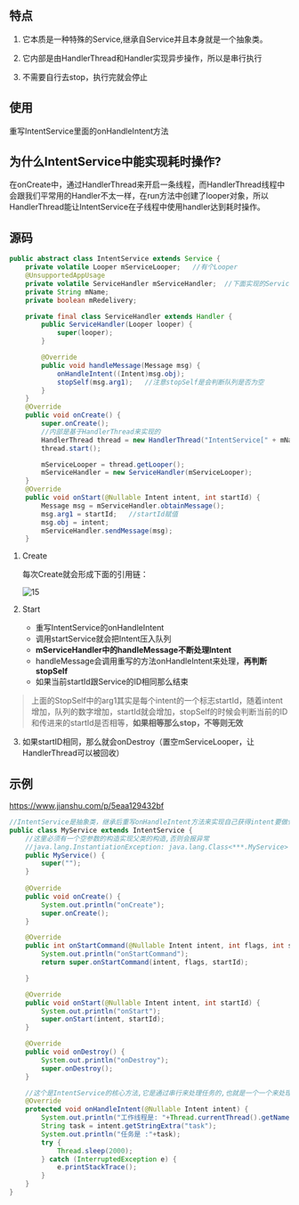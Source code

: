 ## 特点

1. 它本质是一种特殊的Service,继承自Service并且本身就是一个抽象类。

2. 它内部是由HandlerThread和Handler实现异步操作，所以是串行执行
3. 不需要自行去stop，执行完就会停止

## 使用

重写IntentService里面的onHandleIntent方法



## 为什么IntentService中能实现耗时操作?

在onCreate中，通过HandlerThread来开启一条线程，而HandlerThread线程中会跟我们平常用的Handler不太一样，在run方法中创建了looper对象，所以HandlerThread能让IntentService在子线程中使用handler达到耗时操作。



## 源码

```java
public abstract class IntentService extends Service {
    private volatile Looper mServiceLooper;   //有个Looper
    @UnsupportedAppUsage
    private volatile ServiceHandler mServiceHandler;  //下面实现的ServiceHandler
    private String mName;
    private boolean mRedelivery;

    private final class ServiceHandler extends Handler {
        public ServiceHandler(Looper looper) {
            super(looper);
        }

        @Override
        public void handleMessage(Message msg) {
            onHandleIntent((Intent)msg.obj);
            stopSelf(msg.arg1);   //注意stopSelf是会判断队列是否为空
        }
    }
    @Override
    public void onCreate() {
        super.onCreate();
        //内部是基于HandlerThread来实现的
        HandlerThread thread = new HandlerThread("IntentService[" + mName + "]");
        thread.start();

        mServiceLooper = thread.getLooper();
        mServiceHandler = new ServiceHandler(mServiceLooper);
    }
    @Override
    public void onStart(@Nullable Intent intent, int startId) {
        Message msg = mServiceHandler.obtainMessage();
        msg.arg1 = startId;   //startId赋值
        msg.obj = intent;
        mServiceHandler.sendMessage(msg);
    }
```

1. Create

   每次Create就会形成下面的引用链：

   ![15](D:\typora\pic\15.png)

2. Start

   - 重写IntentService的onHandleIntent
   - 调用startService就会把Intent压入队列
   - **mServiceHandler中的handleMessage不断处理Intent**
   - handleMessage会调用重写的方法onHandleIntent来处理，**再判断stopSelf**
   - 如果当前startId跟Service的ID相同那么结束

> 上面的StopSelf中的arg1其实是每个intent的一个标志startId，随着intent增加，队列的数字增加，startId就会增加，stopSelf的时候会判断当前的ID和传进来的startId是否相等，**如果相等那么stop，不等则无效**

3. 如果startID相同，那么就会onDestroy（置空mServiceLooper，让HandlerThread可以被回收）



## 示例

https://www.jianshu.com/p/5eaa129432bf

```java
//IntentService是抽象类，继承后重写onHandleIntent方法来实现自己获得intent要做什么
public class MyService extends IntentService {
    //这里必须有一个空参数的构造实现父类的构造,否则会报异常
    //java.lang.InstantiationException: java.lang.Class<***.MyService> has no zero argument constructor
    public MyService() {
        super("");
    }
    
    @Override
    public void onCreate() {
        System.out.println("onCreate");
        super.onCreate();
    }

    @Override
    public int onStartCommand(@Nullable Intent intent, int flags, int startId) {
        System.out.println("onStartCommand");
        return super.onStartCommand(intent, flags, startId);

    }

    @Override
    public void onStart(@Nullable Intent intent, int startId) {
        System.out.println("onStart");
        super.onStart(intent, startId);
    }

    @Override
    public void onDestroy() {
        System.out.println("onDestroy");
        super.onDestroy();
    }

    //这个是IntentService的核心方法,它是通过串行来处理任务的,也就是一个一个来处理
    @Override
    protected void onHandleIntent(@Nullable Intent intent) {
        System.out.println("工作线程是: "+Thread.currentThread().getName());
        String task = intent.getStringExtra("task");
        System.out.println("任务是 :"+task);
        try {
            Thread.sleep(2000);
        } catch (InterruptedException e) {
            e.printStackTrace();
        }
    }
}
```

